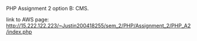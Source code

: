 PHP Assignment 2 option B: CMS.

link to AWS page: http://15.222.122.223/~Justin200418255/sem_2/PHP/Assignment_2/PHP_A2/index.php
